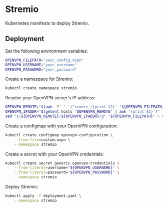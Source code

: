 # Stremio
Kubernetes manifests to deploy Stremio.

## Deployment
Set the following environment variables:
```bash
OPENVPN_FILEPATH="your_config.ovpn"
OPENVPN_USERNAME="your_username"
OPENVPN_PASSWORD="your_password"
```

Create a namespace for Stremio:
```bash
kubectl create namespace stremio
```

Resolve your OpenVPN server's IP address:
```bash
OPENVPN_REMOTE="$(awk -F' ' '/^remote /{print $2}' "${OPENVPN_FILEPATH}")"
OPENVPN_IPADDR="$(getent hosts "$OPENVPN_REMOTE" | awk '{print $1}')"
sed "s/${OPENVPN_REMOTE}/${OPENVPN_IPADDR}/g" "${OPENVPN_FILEPATH}" > custom.ovpn
```

Create a configmap with your OpenVPN configuration:
```bash
kubectl create configmap openvpn-configuration \
    --from-file=custom.ovpn \
    --namespace stremio
```

Create a secret with your OpenVPN credentials:
```bash
kubectl create secret generic openvpn-credentials \
    --from-literal=username="${OPENVPN_USERNAME}" \
    --from-literal=password="${OPENVPN_PASSWORD}" \
    --namespace stremio
```

Deploy Stremio:
```bash
kubectl apply -f deployment.yaml \
    --namespace stremio
```